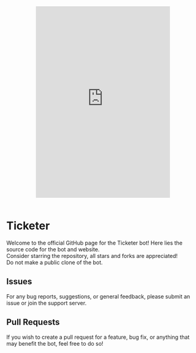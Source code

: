 <div align="center">
	<iframe
		src="https://discord.com/widget?id=880492823495974942&theme=dark"
		width="350"
		height="500"
		allowtransparency="true"
		frameborder="0"
		sandbox="allow-popups allow-popups-to-escape-sandbox allow-same-origin allow-scripts"
	></iframe>
</div>
<br>

# Ticketer

Welcome to the official GitHub page for the Ticketer bot! Here lies the source code for the bot and website.<br>
Consider starring the repository, all stars and forks are appreciated!<br>
Do not make a public clone of the bot.<br>

## Issues

For any bug reports, suggestions, or general feedback, please submit an issue or join the support server.

## Pull Requests

If you wish to create a pull request for a feature, bug fix, or anything that may benefit the bot, feel free to do so!